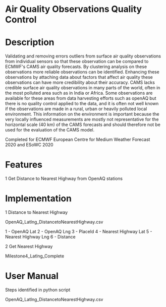# Air Quality Observations Quality Control

# Description
Validating and removing errors outliers from surface air quality observations from individual sensors so that these observation can be compared to ECMWF's CAMS air quality forecasts. By clustering analysis on these observations more reliable observations can be identified. Enhancing these observations by attaching data about factors that affect air quality these observations can have more credibility about their accuracy. CAMS lacks credible surface air quality observations in many parts of the world, often in the most polluted area such as in India or Africa. Some observations are available for these areas from data harvesting efforts such as openAQ but there is no quality control applied to the data, and it is often not well known if the observations are made in a rural, urban or heavily polluted local environment. This information on the environment is important because the very locally influenced measurements are mostly not representative for the horizontal scale (40 km) of the CAMS forecasts and should therefore not be used for the evaluation of the CAMS model.

Completed for ECMWF European Centre for Medium Weather Forecast 2020 and ESoWC 2020

# Features

1 Get Distance to Nearest Highway from OpenAQ stations

# Implementation

1 Distance to Nearest Highway

OpenAQ_Latlng_DistancetoNearestHighway.csv

1 - OpenAQ Lat
2 - OpenAQ Lng
3 - PlaceId
4 - Nearest Highway Lat
5 - Nearest Highway Lng
6 - Distance

2 Get Nearest Highway 

Milestone4_Latlng_Complete 


# User Manual

Steps identified in python script 

OpenAQ_Latlng_DistancetoNearestHighway.csv
